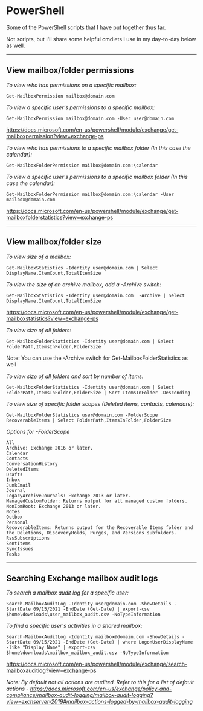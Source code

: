# PowerShell
Some of the PowerShell scripts that I have put together thus far. 

Not scripts, but I'll share some helpful cmdlets I use in my day-to-day below as well.

------------------------------------------------------------------

## View mailbox/folder permissions 

*To view who has permissions on a specific mailbox:*

`Get-MailboxPermission mailbox@domain.com`

*To view a specific user's permissions to a specific mailbox:*

`Get-MailboxPermission mailbox@domain.com -User user@domain.com `

https://docs.microsoft.com/en-us/powershell/module/exchange/get-mailboxpermission?view=exchange-ps 

*To view who has permissions to a specific mailbox folder (In this case the calendar):*

`Get-MailboxFolderPermission mailbox@domain.com:\calendar `

*To view a specific user's permissions to a specific mailbox folder (In this case the calendar):*

`Get-MailboxFolderPermission mailbox@domain.com:\calendar -User mailbox@domain.com `

https://docs.microsoft.com/en-us/powershell/module/exchange/get-mailboxfolderstatistics?view=exchange-ps 

------------------------------------------------------------------

## View mailbox/folder size 

*To view size of a mailbox:*

`Get-MailboxStatistics -Identity user@domain.com | Select DisplayName,ItemCount,TotalItemSize `

*To view the size of an archive mailbox, add a -Archive switch:*

`Get-MailboxStatistics -Identity user@domain.com  -Archive | Select DisplayName,ItemCount,TotalItemSize `

https://docs.microsoft.com/en-us/powershell/module/exchange/get-mailboxstatistics?view=exchange-ps 

*To view size of all folders:*

`Get-MailboxFolderStatistics -Identity user@domain.com | Select FolderPath,ItemsInFolder,FolderSize `

  Note: You can use the -Archive switch for Get-MailboxFolderStatistics as well 

*To view size of all folders and sort by number of items:*

`Get-MailboxFolderStatistics -Identity user@domain.com | Select FolderPath,ItemsInFolder,FolderSize | Sort ItemsInFolder -Descending `

*To view size of specific folder scopes (Deleted items, contacts, calendars):*

`Get-MailboxFolderStatistics user@domain.com -FolderScope RecoverableItems | Select FolderPath,ItemsInFolder,FolderSize `

*Options for -FolderScope*

    All 
    Archive: Exchange 2016 or later. 
    Calendar 
    Contacts 
    ConversationHistory 
    DeletedItems 
    Drafts 
    Inbox 
    JunkEmail 
    Journal 
    LegacyArchiveJournals: Exchange 2013 or later. 
    ManagedCustomFolder: Returns output for all managed custom folders. 
    NonIpmRoot: Exchange 2013 or later. 
    Notes 
    Outbox 
    Personal 
    RecoverableItems: Returns output for the Recoverable Items folder and the Deletions, DiscoveryHolds, Purges, and Versions subfolders. 
    RssSubscriptions 
    SentItems 
    SyncIssues 
    Tasks 
    
------------------------------------------------------------------

## Searching Exchange mailbox audit logs

*To search a mailbox audit log for a specific user:*

`Search-MailboxAuditLog -Identity user@domain.com -ShowDetails -StartDate 09/15/2021 -EndDate (Get-Date) | export-csv $home\downloads\user_mailbox_audit.csv -NoTypeInformation `

*To find a specific user's activities in a shared mailbox:*

`Search-MailboxAuditLog -Identity mailbox@domain.com -ShowDetails -StartDate 09/15/2021 -EndDate (Get-Date) | where LogonUserDisplayName -like "Display Name" | export-csv $home\downloads\mailbox_mailbox_audit.csv -NoTypeInformation `

https://docs.microsoft.com/en-us/powershell/module/exchange/search-mailboxauditlog?view=exchange-ps 

*Note: By default not all actions are audited. Refer to this for a list of default actions - https://docs.microsoft.com/en-us/exchange/policy-and-compliance/mailbox-audit-logging/mailbox-audit-logging?view=exchserver-2019#mailbox-actions-logged-by-mailbox-audit-logging*
